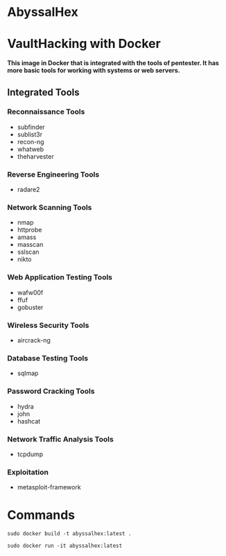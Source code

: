 # AbyssalHex
# VaultHacking with Docker

**This image in Docker that is integrated with the tools of pentester. It has more basic tools for working with systems or web servers.**

## Integrated Tools 

### Reconnaissance Tools

 - subfinder
 - sublist3r 
 - recon-ng 
 - whatweb 
 - theharvester

### Reverse Engineering Tools

 - radare2

### Network Scanning Tools

 - nmap
 - httprobe 
 - amass 
 - masscan
 - sslscan 
 - nikto

### Web Application Testing Tools

 - wafw00f
 - ffuf 
 - gobuster

### Wireless Security Tools

 - aircrack-ng 

### Database Testing Tools

 - sqlmap 

### Password Cracking Tools

 - hydra 
 - john
 - hashcat

### Network Traffic Analysis Tools

 - tcpdump

### Exploitation

 - metasploit-framework

# Commands
```
sudo docker build -t abyssalhex:latest .
```

```
sudo docker run -it abyssalhex:latest
```
